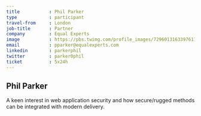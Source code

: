 ```yaml
---
title           : Phil Parker
type            : participant
travel-from     : London
job-title       : Partner
company         : Equal Experts
image           : https://pbs.twimg.com/profile_images/729601316339761152/eklTN4NH.jpg
email           : pparker@equalexperts.com
linkedin        : parkerphil
twitter         : parker0phil
ticket          : 5x24h
---
```


## Phil Parker

A keen interest in web application security and how secure/rugged methods can be integrated with modern delivery. 

